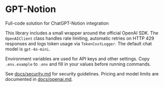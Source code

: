 # GPT-Notion

Full-code solution for ChatGPT-Notion integration

This library includes a small wrapper around the official OpenAI SDK. The
`OpenAIClient` class handles rate limiting, automatic retries on HTTP 429
responses and logs token usage via `TokenCostLogger`. The default chat model is
`gpt-4o-mini`.

Environment variables are used for API keys and other settings. Copy
`.env.example` to `.env` and fill in your values before running commands.

See [docs/security.md](docs/security.md) for security guidelines. Pricing and
model limits are documented in [docs/openai.md](docs/openai.md).

